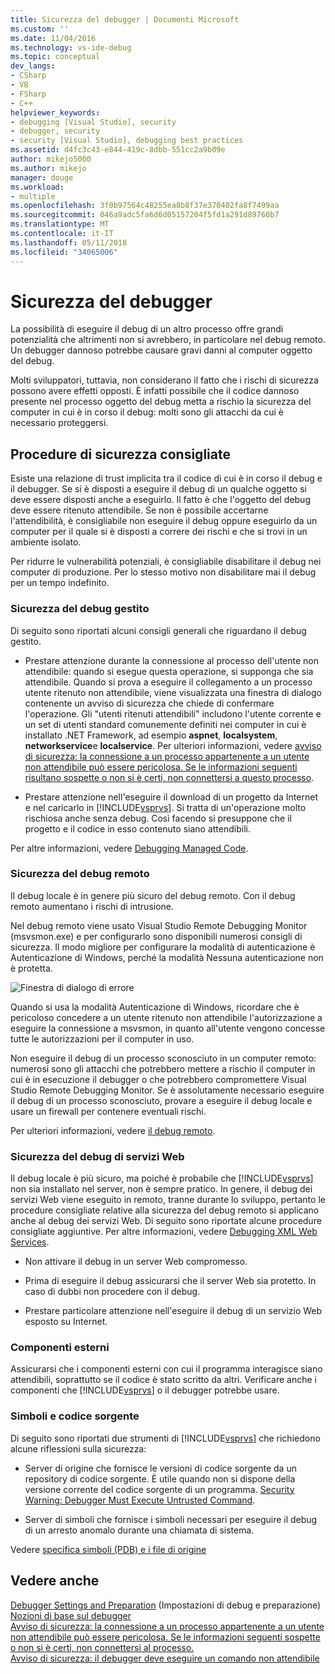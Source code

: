 ```yaml
---
title: Sicurezza del debugger | Documenti Microsoft
ms.custom: ''
ms.date: 11/04/2016
ms.technology: vs-ide-debug
ms.topic: conceptual
dev_langs:
- CSharp
- VB
- FSharp
- C++
helpviewer_keywords:
- debugging [Visual Studio], security
- debugger, security
- security [Visual Studio], debugging best practices
ms.assetid: d4fc3c43-e844-419c-8dbb-551cc2a9b09e
author: mikejo5000
ms.author: mikejo
manager: douge
ms.workload:
- multiple
ms.openlocfilehash: 3f0b97564c48255ea8b8f37e370402fa8f7499aa
ms.sourcegitcommit: 046a9adc5fa6d6d05157204f5fd1a291d89760b7
ms.translationtype: MT
ms.contentlocale: it-IT
ms.lasthandoff: 05/11/2018
ms.locfileid: "34065006"
---
```

# <a name="debugger-security"></a>Sicurezza del debugger
La possibilità di eseguire il debug di un altro processo offre grandi potenzialità che altrimenti non si avrebbero, in particolare nel debug remoto. Un debugger dannoso potrebbe causare gravi danni al computer oggetto del debug.  
  
 Molti sviluppatori, tuttavia, non considerano il fatto che i rischi di sicurezza possono avere effetti opposti. È infatti possibile che il codice dannoso presente nel processo oggetto del debug metta a rischio la sicurezza del computer in cui è in corso il debug: molti sono gli attacchi da cui è necessario proteggersi.  
  
## <a name="security-best-practices"></a>Procedure di sicurezza consigliate  
 Esiste una relazione di trust implicita tra il codice di cui è in corso il debug e il debugger. Se si è disposti a eseguire il debug di un qualche oggetto si deve essere disposti anche a eseguirlo. Il fatto è che l'oggetto del debug deve essere ritenuto attendibile. Se non è possibile accertarne l'attendibilità, è consigliabile non eseguire il debug oppure eseguirlo da un computer per il quale si è disposti a correre dei rischi e che si trovi in un ambiente isolato.  
  
 Per ridurre le vulnerabilità potenziali, è consigliabile disabilitare il debug nei computer di produzione. Per lo stesso motivo non disabilitare mai il debug per un tempo indefinito.  
  
### <a name="managed-debugging-security"></a>Sicurezza del debug gestito  
 Di seguito sono riportati alcuni consigli generali che riguardano il debug gestito.  
  
-   Prestare attenzione durante la connessione al processo dell'utente non attendibile: quando si esegue questa operazione, si supponga che sia attendibile. Quando si prova a eseguire il collegamento a un processo utente ritenuto non attendibile, viene visualizzata una finestra di dialogo contenente un avviso di sicurezza che chiede di confermare l'operazione. Gli "utenti ritenuti attendibili" includono l'utente corrente e un set di utenti standard comunemente definiti nei computer in cui è installato .NET Framework, ad esempio **aspnet**, **localsystem**, **networkservice**e **localservice**. Per ulteriori informazioni, vedere [avviso di sicurezza: la connessione a un processo appartenente a un utente non attendibile può essere pericolosa. Se le informazioni seguenti risultano sospette o non si è certi, non connettersi a questo processo](../debugger/security-warning-attaching-to-a-process-owned-by-an-untrusted-user.md).  
  
-   Prestare attenzione nell'eseguire il download di un progetto da Internet e nel caricarlo in [!INCLUDE[vsprvs](../code-quality/includes/vsprvs_md.md)]. Si tratta di un'operazione molto rischiosa anche senza debug. Così facendo si presuppone che il progetto e il codice in esso contenuto siano attendibili.  
  
 Per altre informazioni, vedere [Debugging Managed Code](../debugger/debugging-managed-code.md).  
  
### <a name="remote-debugging-security"></a>Sicurezza del debug remoto  
 Il debug locale è in genere più sicuro del debug remoto. Con il debug remoto aumentano i rischi di intrusione.  
  
 Nel debug remoto viene usato Visual Studio Remote Debugging Monitor (msvsmon.exe) e per configurarlo sono disponibili numerosi consigli di sicurezza. Il modo migliore per configurare la modalità di autenticazione è Autenticazione di Windows, perché la modalità Nessuna autenticazione non è protetta.  
  
 ![Finestra di dialogo di errore](../debugger/media/dbg_err_remotepermissionschanged.png "DBG_ERR_RemotePermissionsChanged")  
  
 Quando si usa la modalità Autenticazione di Windows, ricordare che è pericoloso concedere a un utente ritenuto non attendibile l'autorizzazione a eseguire la connessione a msvsmon, in quanto all'utente vengono concesse tutte le autorizzazioni per il computer in uso.  
  
 Non eseguire il debug di un processo sconosciuto in un computer remoto: numerosi sono gli attacchi che potrebbero mettere a rischio il computer in cui è in esecuzione il debugger o che potrebbero compromettere Visual Studio Remote Debugging Monitor. Se è assolutamente necessario eseguire il debug di un processo sconosciuto, provare a eseguire il debug locale e usare un firewall per contenere eventuali rischi.  
  
 Per ulteriori informazioni, vedere [il debug remoto](../debugger/remote-debugging.md).  
  
### <a name="web-services-debugging-security"></a>Sicurezza del debug di servizi Web  
 Il debug locale è più sicuro, ma poiché è probabile che [!INCLUDE[vsprvs](../code-quality/includes/vsprvs_md.md)] non sia installato nel server, non è sempre pratico. In genere, il debug dei servizi Web viene eseguito in remoto, tranne durante lo sviluppo, pertanto le procedure consigliate relative alla sicurezza del debug remoto si applicano anche al debug dei servizi Web. Di seguito sono riportate alcune procedure consigliate aggiuntive. Per altre informazioni, vedere [Debugging XML Web Services](http://msdn.microsoft.com/en-us/c900b137-9fbd-4f59-91b5-9c2c6ce06f00).  
  
-   Non attivare il debug in un server Web compromesso.  
  
-   Prima di eseguire il debug assicurarsi che il server Web sia protetto. In caso di dubbi non procedere con il debug.  
  
-   Prestare particolare attenzione nell'eseguire il debug di un servizio Web esposto su Internet.  
  
### <a name="external-components"></a>Componenti esterni  
 Assicurarsi che i componenti esterni con cui il programma interagisce siano attendibili, soprattutto se il codice è stato scritto da altri. Verificare anche i componenti che [!INCLUDE[vsprvs](../code-quality/includes/vsprvs_md.md)] o il debugger potrebbe usare.  
  
### <a name="symbols-and-source-code"></a>Simboli e codice sorgente  
 Di seguito sono riportati due strumenti di [!INCLUDE[vsprvs](../code-quality/includes/vsprvs_md.md)] che richiedono alcune riflessioni sulla sicurezza:  
  
-   Server di origine che fornisce le versioni di codice sorgente da un repository di codice sorgente. È utile quando non si dispone della versione corrente del codice sorgente di un programma. [Security Warning: Debugger Must Execute Untrusted Command](../debugger/security-warning-debugger-must-execute-untrusted-command.md).  
  
-   Server di simboli che fornisce i simboli necessari per eseguire il debug di un arresto anomalo durante una chiamata di sistema.  
  
 Vedere [specifica simboli (PDB) e i file di origine](../debugger/specify-symbol-dot-pdb-and-source-files-in-the-visual-studio-debugger.md)  
  
## <a name="see-also"></a>Vedere anche  
 [Debugger Settings and Preparation](../debugger/debugger-settings-and-preparation.md)  (Impostazioni di debug e preparazione)  
 [Nozioni di base sul debugger](../debugger/debugger-basics.md)   
 [Avviso di sicurezza: la connessione a un processo appartenente a un utente non attendibile può essere pericolosa. Se le informazioni seguenti sospette o non si è certi, non connettersi al processo.](../debugger/security-warning-attaching-to-a-process-owned-by-an-untrusted-user.md)   
 [Avviso di sicurezza: il debugger deve eseguire un comando non attendibile](../debugger/security-warning-debugger-must-execute-untrusted-command.md)